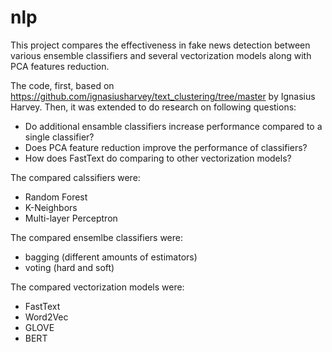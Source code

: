 # nlp
This project compares the effectiveness in fake news detection between various ensemble classifiers and several vectorization models along with PCA features reduction. 

The code, first, based on https://github.com/ignasiusharvey/text_clustering/tree/master by Ignasius Harvey. Then, it was extended to do research on following questions:
* Do additional ensamble classifiers increase performance compared to a single classifier?
* Does PCA feature reduction improve the performance of classifiers?
* How does FastText do comparing to other vectorization models?

The compared calssifiers were:
* Random Forest
* K-Neighbors
* Multi-layer Perceptron

The compared ensemlbe classifiers were:
* bagging (different amounts of estimators)
* voting (hard and soft)

The compared vectorization models were:
* FastText
* Word2Vec
* GLOVE
* BERT
